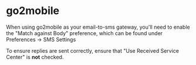 # go2mobile #

When using go2mobile as your email-to-sms gateway, you'll need to enable the "Match against Body" preference, which can be found under Preferences -> SMS Settings

To ensure replies are sent correctly, ensure that "Use Received Service Center" is **not** checked.